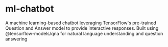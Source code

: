 # ml-chatbot
A machine learning-based chatbot leveraging TensorFlow's pre-trained Question and Answer model to provide interactive responses. Built using @tensorflow-models/qna for natural language understanding and question answering
